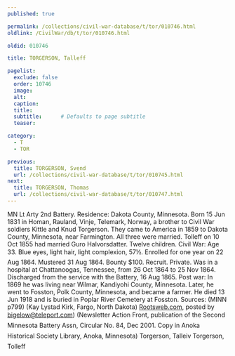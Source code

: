 ```yaml
---
published: true

permalink: /collections/civil-war-database/t/tor/010746.html
oldlink: /CivilWar/db/t/tor/010746.html

oldid: 010746

title: TORGERSON, Talleff

pagelist:
  exclude: false
  order: 10746
  image: 
  alt:
  caption:
  title:
  subtitle:      # Defaults to page subtitle
  teaser:

category: 
  - T 
  - TOR

previous:
  title: TORGERSON, Svend
  url: /collections/civil-war-database/t/tor/010745.html  
next:
  title: TORGERSON, Thomas
  url: /collections/civil-war-database/t/tor/010747.html   
---
```

MN Lt Arty 2nd Battery. Residence: Dakota County, Minnesota. Born 15 Jun 1831 in Homan, Rauland, Vinje, Telemark, Norway, a brother to Civil War soldiers Kittle and Knud Torgerson. They came to America in 1859 to Dakota County, Minnesota, near Farmington. All three were married. Tolleff on 10 Oct 1855 had married Guro Halvorsdatter. Twelve children. Civil War: Age 33. Blue eyes, light hair, light complexion, 5&#146;7&frac12;&#148;. Enrolled for one year on 22 Aug 1864. Mustered 31 Aug 1864. Bounty $100. Recruit. Private. Was in a hospital at Chattanoogas, Tennessee, from 26 Oct 1864 to 25 Nov 1864. Discharged from the service with the Battery, 16 Aug 1865. Post war: In 1869 he was living near Wilmar, Kandiyohi County, Minnesota. Later, he went to Fosston, Polk County, Minnesota, and became a farmer. He died 13 Jun 1918 and is buried in Poplar River Cemetery at Fosston. Sources: (MINN p799) (Kay Lystad Kirk, Fargo, North Dakota) [Rootsweb.com](http://Rootsweb.com/), posted by [bigelow@teleport.com](mailto:bigelow@teleport.com)) (Newsletter &#147;Action Front&#148;, publication of the Second Minnesota Battery Ass&#146;n, Circular No. 84, Dec 2001. Copy in Anoka Historical Society Library, Anoka, Minnesota) &#147;Torgerson, Talleiv&#148; &#147;Torgerson, Tolleff&#148;